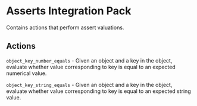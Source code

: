 # Asserts Integration Pack

Contains actions that perform assert valuations.

## Actions

``object_key_number_equals`` - Given an object and a key in the object, evaluate whether value corresponding to key is equal to an expected numerical value.

``object_key_string_equals`` - Given an object and a key in the object, evaluate whether value corresponding to key is equal to an expected string value.
